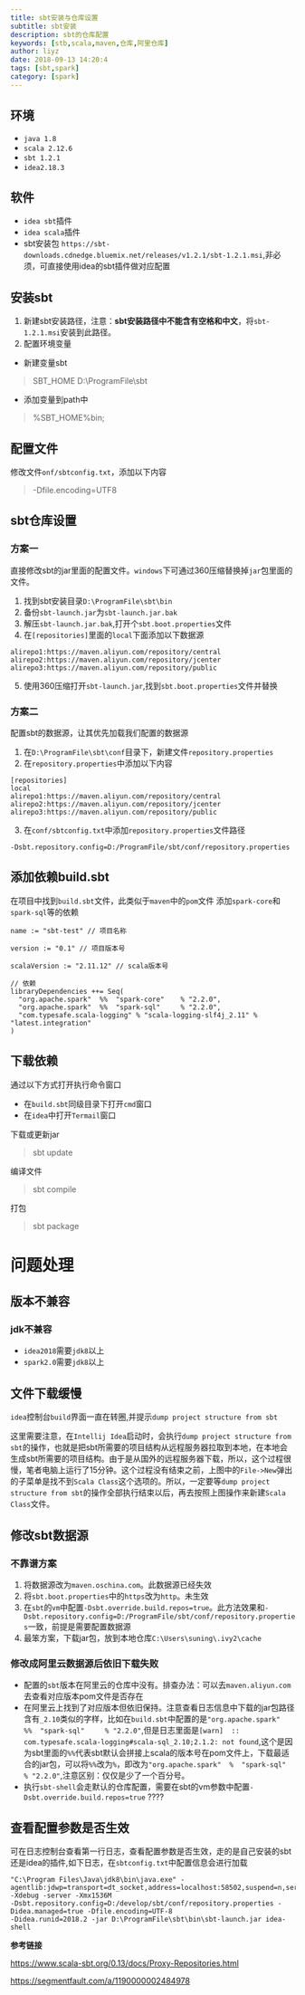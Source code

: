 ```yaml
---
title: sbt安装与仓库设置
subtitle: sbt安装
description: sbt的仓库配置
keywords: [stb,scala,maven,仓库,阿里仓库]
author: liyz
date: 2018-09-13 14:20:4
tags: [sbt,spark]
category: [spark]
---
```

## 环境
- `java 1.8`
- `scala 2.12.6`
- `sbt 1.2.1`
- `idea2.18.3`
## 软件
- `idea sbt`插件
- `idea scala`插件
- sbt安装包 `https://sbt-downloads.cdnedge.bluemix.net/releases/v1.2.1/sbt-1.2.1.msi`,非必须，可直接使用idea的sbt插件做对应配置
## 安装sbt
1. 新建sbt安装路径，注意：**sbt安装路径中不能含有空格和中文**，将`sbt-1.2.1.msi`安装到此路径。
2. 配置环境变量
- 新建变量sbt
> SBT_HOME  D:\ProgramFile\sbt
- 添加变量到path中
>  %SBT_HOME%bin;

## 配置文件

修改文件`onf/sbtconfig.txt`，添加以下内容
> -Dfile.encoding=UTF8

## sbt仓库设置
### 方案一
直接修改sbt的jar里面的配置文件。`windows`下可通过360压缩替换掉`jar`包里面的文件。

1. 找到sbt安装目录`D:\ProgramFile\sbt\bin`
2. 备份`sbt-launch.jar`为`sbt-launch.jar.bak`
3. 解压`sbt-launch.jar.bak`,打开个`sbt.boot.properties`文件
4. 在`[repositories]`里面的`local`下面添加以下数据源
```
alirepo1:https://maven.aliyun.com/repository/central
alirepo2:https://maven.aliyun.com/repository/jcenter
alirepo3:https://maven.aliyun.com/repository/public
```
5. 使用360压缩打开`sbt-launch.jar`,找到`sbt.boot.properties`文件并替换

### 方案二
配置sbt的数据源，让其优先加载我们配置的数据源
1. 在`D:\ProgramFile\sbt\conf`目录下，新建文件`repository.properties`
2. 在`repository.properties`中添加以下内容
```
[repositories]
local
alirepo1:https://maven.aliyun.com/repository/central
alirepo2:https://maven.aliyun.com/repository/jcenter
alirepo3:https://maven.aliyun.com/repository/public
```
3. 在`conf/sbtconfig.txt`中添加`repository.properties`文件路径
```
-Dsbt.repository.config=D:/ProgramFile/sbt/conf/repository.properties
```

## 添加依赖build.sbt
在项目中找到`build.sbt`文件，此类似于`maven`中的`pom`文件
添加`spark-core`和`spark-sql`等的依赖
```
name := "sbt-test" // 项目名称

version := "0.1" // 项目版本号

scalaVersion := "2.11.12" // scala版本号

// 依赖
libraryDependencies ++= Seq(
  "org.apache.spark"  %%  "spark-core"    % "2.2.0",
  "org.apache.spark"  %%  "spark-sql"     % "2.2.0",
  "com.typesafe.scala-logging" % "scala-logging-slf4j_2.11" % "latest.integration"
)
```
## 下载依赖
通过以下方式打开执行命令窗口
- 在`build.sbt`同级目录下打开`cmd`窗口
- 在`idea`中打开`Termail`窗口

下载或更新jar

> sbt update

编译文件

> sbt compile

打包

> sbt package


# 问题处理

## 版本不兼容

### jdk不兼容
- `idea2018`需要`jdk8`以上
- `spark2.0`需要`jdk8`以上
## 文件下载缓慢
`idea`控制台`build`界面一直在转圈,并提示`dump project structure from sbt`

这里需要注意，在`Intellij Idea`启动时，会执行`dump project structure from sbt`的操作，也就是把sbt所需要的项目结构从远程服务器拉取到本地，在本地会生成sbt所需要的项目结构。由于是从国外的远程服务器下载，所以，这个过程很慢，笔者电脑上运行了15分钟。这个过程没有结束之前，上图中的`File->New`弹出的子菜单是找不到`Scala Class`这个选项的。所以，一定要等`dump project structure from sbt`的操作全部执行结束以后，再去按照上图操作来新建`Scala Class`文件。

## 修改sbt数据源
### 不靠谱方案
1. 将数据源改为`maven.oschina.com`。此数据源已经失效
2. 将`sbt.boot.properties`中的`https`改为`http`。未生效
3. 在`sbt`的`vm`中配置`-Dsbt.override.build.repos=true`。此方法效果和`-Dsbt.repository.config=D:/ProgramFile/sbt/conf/repository.properties`一致，前提是需要配置数据源
4. 最笨方案，下载jar包，放到本地仓库`C:\Users\suning\.ivy2\cache`

### 修改成阿里云数据源后依旧下载失败

- 配置的`sbt`版本在阿里云的仓库中没有。排查办法：可以去`maven.aliyun.com`去查看对应版本pom文件是否存在
- 在阿里云上找到了对应版本但依旧保持。注意查看日志信息中下载的jar包路径含有`_2.10`类似的字样，比如在`build.sbt`中配置的是`"org.apache.spark"  %%  "spark-sql"     % "2.2.0"`,但是日志里面是`[warn]  :: com.typesafe.scala-logging#scala-sql_2.10;2.1.2: not found`,这个是因为sbt里面的`%%`代表sbt默认会拼接上scala的版本号在pom文件上，下载最适合的jar包，可以将`%%`改为`%`，即改为`"org.apache.spark"  %  "spark-sql"     % "2.2.0"`,注意区别：仅仅是少了一个百分号。
- 执行`sbt-shell`会走默认的仓库配置，需要在sbt的vm参数中配置`-Dsbt.override.build.repos=true` ????
## 查看配置参数是否生效
可在日志控制台查看第一行日志，查看配置参数是否生效，走的是自己安装的sbt还是idea的插件,如下日志，在`sbtconfig.txt`中配置信息会进行加载
```
"C:\Program Files\Java\jdk8\bin\java.exe" -agentlib:jdwp=transport=dt_socket,address=localhost:58502,suspend=n,server=y -Xdebug -server -Xmx1536M 
-Dsbt.repository.config=D:/develop/sbt/conf/repository.properties -Didea.managed=true -Dfile.encoding=UTF-8 
-Didea.runid=2018.2 -jar D:\ProgramFile\sbt\bin\sbt-launch.jar idea-shell
```

**参考链接**

https://www.scala-sbt.org/0.13/docs/Proxy-Repositories.html

https://segmentfault.com/a/1190000002484978